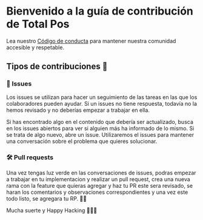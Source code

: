 # Bienvenido a la guía de contribución de Total Pos

Lea nuestro [Código de conducta](./CODE_OF_CONDUCT.md) para mantener nuestra comunidad accesible y respetable.

## Tipos de contribuciones 📝

### 🐞 Issues
Los issues se utilizan para hacer un seguimiento de las tareas en las que los colaboradores pueden ayudar. Si un issues no tiene respuesta, todavía no la hemos revisado y no deberías empezar a trabajar en ella.

Si has encontrado algo en el contenido que debería ser actualizado, busca en los issues abiertos para ver si alguien más ha informado de lo mismo. Si se trata de algo nuevo, abre un issue. Utilizaremos el issues para mantener una conversación sobre el problema que quieres solucionar.

### 🛠️ Pull requests
Una vez tengas luz verde en las conversaciones de issues, podras empezar a trabajar en tu implementacion y realizar un pull request, crea una nueva rama con la feature que quieras agregar y haz tu PR este sera revisado, se haran los comentarios y observaciones correspondientes y una vez este todo listo, se agregara tu RP. 🍾🍾

Mucha suerte y Happy Hacking 🧑‍💻🎉
